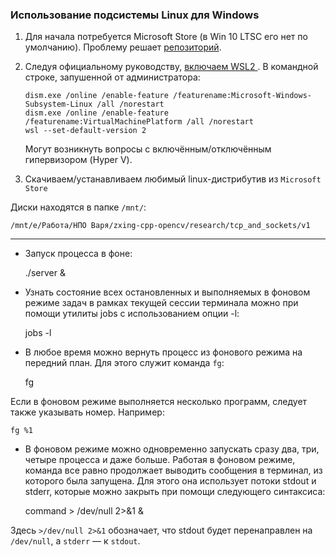 ### Использование подсистемы Linux для Windows

1. Для начала потребуется Microsoft Store (в Win 10 LTSC его нет по умолчанию). Проблему решает
[репозиторий](https://github.com/kkkgo/LTSC-Add-MicrosoftStore).

2. Следуя официальному руководству, [включаем WSL2 ](https://docs.microsoft.com/ru-ru/windows/wsl/install-win10). В командной строке, запушенной от администратора:

    ```
    dism.exe /online /enable-feature /featurename:Microsoft-Windows-Subsystem-Linux /all /norestart
    dism.exe /online /enable-feature /featurename:VirtualMachinePlatform /all /norestart
    wsl --set-default-version 2
    ```
    Могут возникнуть вопросы с включённым/отключённым гипервизором (Hyper V).
    
3. Скачиваем/устанавливаем любимый linux-дистрибутив из `Microsoft Store`


Диски находятся в папке `/mnt/`:

	/mnt/e/Работа/НПО Варя/zxing-cpp-opencv/research/tcp_and_sockets/v1

*****

- Запуск процесса в фоне:


	./server &
	
- Узнать состояние всех остановленных и выполняемых в фоновом режиме задач в рамках текущей 
сессии терминала можно при помощи утилиты jobs c использованием опции -l:
	
	
	jobs -l
	
	
- В любое время можно вернуть процесс из фонового режима на передний план. Для этого служит команда `fg`:


	fg
	
Если в фоновом режиме выполняется несколько программ, следует также указывать номер. Например:

	fg %1

- В фоновом режиме можно одновременно запускать сразу два, три, четыре процесса и даже больше.
Работая в фоновом режиме, команда все равно продолжает выводить сообщения в терминал, 
из которого была запущена. Для этого она использует потоки stdout и stderr,  которые можно 
закрыть при помощи следующего синтаксиса:


	command > /dev/null 2>&1 &

Здесь `>/dev/null 2>&1` обозначает, что stdout будет перенаправлен на `/dev/null`, а `stderr` — к `stdout`.
